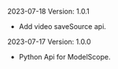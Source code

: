 2023-07-18 Version: 1.0.1
- Add video saveSource api.

2023-07-17 Version: 1.0.0
- Python Api for ModelScope.

